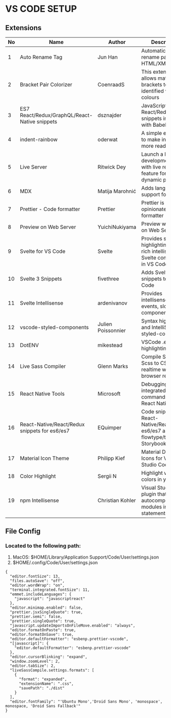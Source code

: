 # VS CODE SETUP

## Extensions

| No  | Name                                          | Author             | Description                                                                           |
| --- | --------------------------------------------- | ------------------ | ------------------------------------------------------------------------------------- |
| 1   | Auto Rename Tag                               | Jun Han            | Automatically rename paired HTML/XML tag                                              |
| 2   | Bracket Pair Colorizer                        | CoenraadS          | This extension allows matching brackets to be identified with colours                 |
| 3   | ES7 React/Redux/GraphQL/React-Native snippets | dsznajder          | JavaScript and React/Redux snippets in ES7+ with Babel plugin                         |
| 4   | indent-rainbow                                | oderwat            | A simple extension to make indentation more readable                                  |
| 5   | Live Server                                   | Ritwick Dey        | Launch a local development server with live reload feature for static & dynamic pages |
| 6   | MDX                                           | Matija Marohnić    | Adds language support for MDX                                                         |
| 7   | Prettier - Code formatter                     | Prettier           | Prettier is an opinionated code formatter                                             |
| 8   | Preview on Web Server                         | YuichiNukiyama     | Preview web page on Web Server                                                        |
| 9   | Svelte for VS Code                            | Svelte             | Provides syntax highlighting and rich intellisense for Svelte components in VS Code   |
| 10  | Svelte 3 Snippets                             | fivethree          | Adds Svelte 3 snippets to VS Code                                                     |
| 11  | Svelte Intellisense                           | ardenivanov        | Provides intellisense for data, events, slots etc. in components                      |
| 12  | vscode-styled-components                      | Julien Poissonnier | Syntax highlighting and IntelliSense for styled-components                            |
| 13  | DotENV                                        | mikestead          | VSCode .env syntax highlighting                                                       |
| 14  | Live Sass Compiler                            | Glenn Marks        | Compile Sass or Scss to CSS at realtime with live browser reload                      |
| 15  | React Native Tools                            | Microsoft          | Debugging and integrated commands for React Native                                    |
| 16  | React-Native/React/Redux snippets for es6/es7 | EQuimper           | Code snippets for React-Native/React/Redux es6/es7 and flowtype/typescript, Storybook |
| 17  | Material Icon Theme                           | Philipp Kief       | Material Design Icons for Visual Studio Code                                          |
| 18  | Color Highlight                               | Sergii N           | Highlight web colors in your editor                                                   |
| 19  | npm Intellisense                              | Christian Kohler   | Visual Studio Code plugin that autocompletes npm modules in import statements         |

## File Config

### Located to the following path:

1. MacOS: $HOME/Library/Application Support/Code/User/settings.json
2. $HOME/.config/Code/User/settings.json

```
{
  "editor.fontSize": 13,
  "files.autoSave": "off",
  "editor.wordWrap": "on",
  "terminal.integrated.fontSize": 11,
  "emmet.includeLanguages": {
    "javascript": "javascriptreact"
  },
  "editor.minimap.enabled": false,
  "prettier.jsxSingleQuote": true,
  "prettier.semi": false,
  "prettier.singleQuote": true,
  "javascript.updateImportsOnFileMove.enabled": "always",
  "editor.formatOnPaste": true,
  "editor.formatOnSave": true,
  "editor.defaultFormatter": "esbenp.prettier-vscode",
  "[javascript]": {
    "editor.defaultFormatter": "esbenp.prettier-vscode"
  },
  "editor.cursorBlinking": "expand",
  "window.zoomLevel": 2,
  "editor.tabSize": 2,
  "liveSassCompile.settings.formats": [
    {
      "format": "expanded",
      "extensionName": ".css",
      "savePath": "./dist"
    }
  ],
  "editor.fontFamily": "'Ubuntu Mono','Droid Sans Mono', 'monospace', monospace, 'Droid Sans Fallback'"
}
```
